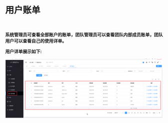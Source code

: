 用户账单
======================
&emsp;

**系统管理员可查看全部账户的账单，团队管理员可以查看团队内部成员账单，团队用户可以查看自己的使用详单。**

**用户详单展示如下:**

![用户详单](../_static/img/charging/bill/userBill.png)

&emsp;
